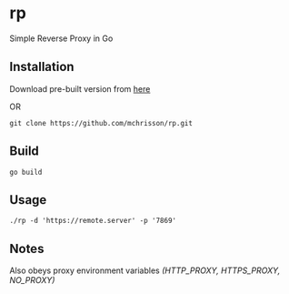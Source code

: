 # rp
Simple Reverse Proxy in Go

## Installation

Download pre-built version from [here](https://github.com/mchrisson/rp/releases)

OR

```
git clone https://github.com/mchrisson/rp.git
```

## Build
```
go build
```

## Usage
```
./rp -d 'https://remote.server' -p '7869'
```

## Notes
Also obeys proxy environment variables _(HTTP_PROXY, HTTPS_PROXY, NO_PROXY)_
